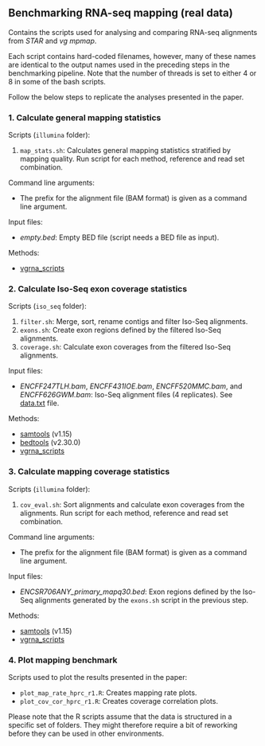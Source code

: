 ## Benchmarking RNA-seq mapping (real data) 

Contains the scripts used for analysing and comparing RNA-seq alignments from *STAR* and *vg mpmap*.

Each script contains hard-coded filenames, however, many of these names are identical to the output names used in the preceding steps in the benchmarking pipeline. Note that the number of threads is set to either 4 or 8 in some of the bash scripts. 

Follow the below steps to replicate the analyses presented in the paper. 

### 1. Calculate general mapping statistics

Scripts (`illumina` folder):

1. `map_stats.sh`: Calculates general mapping statistics stratified by mapping quality. Run script for each method, reference and read set combination.

Command line arguments:

* The prefix for the alignment file (BAM format) is given as a command line argument.

Input files:

* *empty.bed*: Empty BED file (script needs a BED file as input).

Methods:

* [vgrna_scripts](https://github.com/jonassibbesen/hprc-rnaseq-analyses-scripts/tree/main/evaluation/vgrna_scripts)

### 2. Calculate Iso-Seq exon coverage statistics 

Scripts (`iso_seq` folder):

1. `filter.sh`: Merge, sort, rename contigs and filter Iso-Seq alignments. 
2. `exons.sh`: Create exon regions defined by the filtered Iso-Seq alignments. 
3. `coverage.sh`: Calculate exon coverages from the filtered Iso-Seq alignments. 

Input files:

* *ENCFF247TLH.bam*, *ENCFF431IOE.bam*, *ENCFF520MMC.bam*, and *ENCFF626GWM.bam*: Iso-Seq alignment files (4 replicates). See [data.txt](https://github.com/jonassibbesen/hprc-rnaseq-analyses-scripts/blob/main/evaluation/real/mapping/iso_seq/ENCSR706ANY/data.txt) file.

Methods:

* [samtools](https://github.com/samtools/samtools) (v1.15)
* [bedtools](https://github.com/arq5x/bedtools2) (v2.30.0)
* [vgrna_scripts](https://github.com/jonassibbesen/hprc-rnaseq-analyses-scripts/tree/main/evaluation/vgrna_scripts)

### 3. Calculate mapping coverage statistics

Scripts (`illumina` folder):

1. `cov_eval.sh`: Sort alignments and calculate exon coverages from the alignments. Run script for each method, reference and read set combination.

Command line arguments:

* The prefix for the alignment file (BAM format) is given as a command line argument.

Input files:

* *ENCSR706ANY_primary_mapq30.bed*: Exon regions defined by the Iso-Seq alignments generated by the `exons.sh` script in the previous step.

Methods:

* [samtools](https://github.com/samtools/samtools) (v1.15)
* [vgrna_scripts](https://github.com/jonassibbesen/hprc-rnaseq-analyses-scripts/tree/main/evaluation/vgrna_scripts)

### 4. Plot mapping benchmark

Scripts used to plot the results presented in the paper:

* `plot_map_rate_hprc_r1.R`: Creates mapping rate plots.
* `plot_cov_cor_hprc_r1.R`: Creates coverage correlation plots.

Please note that the R scripts assume that the data is structured in a specific set of folders. They might therefore require a bit of reworking before they can be used in other environments. 
